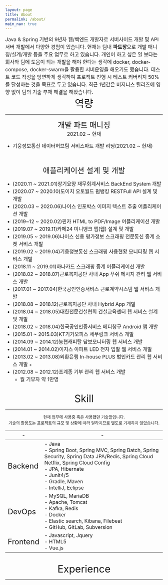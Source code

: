 ```yaml
---
layout: page
title: About
permalink: /about/
main_nav: true
---
```

<font size="3">
Java & Spring 기반의 9년차 웹/백엔드 개발자로 서버사이드 개발 및 API 서버 개발에서
다양한 경험이 있습니다.</font>
<font size="3">현재는 팀내 <b>파트장</b>으로 개발 매니징/설계/개발 등을 주요 업무로 하고 있습니다.</font>
<font size="3">개인이 하고 싶은 일 보다는 회사와 팀에 도움이 되는 개발을 해야 한다는 생각에 
docker, docker-compose, docker-swarm을 활용한 서버운영을 해오기도 했습니다. </font>
<font size="3">테스트 코드 작성을 당연하게 생각하여 프로젝트 진행 시 테스트 커버리지 50%를 달성하는 것을 목표로 두고 있습니다.</font>
<font size="3">최근 1년간은 비지니스 릴리즈에 영향 없이 팀의 기술 부채 해결을 해왔습니다.</font>

<br/>

<center><font size="6">역량</font></center>
<hr/>

<center><font size="5">개발 파트 매니징</font></center>
<center><font size="3">2021.02 ~ 현재</font></center>

+ <font size="3">기웅정보통신 데이터허브팀 서비스파트 개발 리딩(2021.02 ~ 현재)</font>

<br/>
<br/>

<center><font size="5">애플리케이션 설계 및 개발</font></center>

+ <font size="3">(2020.11 ~ 2021.01)장기요양 재무회계서비스 BackEnd System 개발</font>
+ <font size="3">(2020.07 ~ 2020.10)도이치 오토월드 펌뱅킹 RESTFull API 설계 및 개발</font>
+ <font size="3">(2020.03 ~ 2020.06)나이스 인포박스 이미지 텍스트 추출 어플리케이션 개발</font>
+ <font size="3">(2019~12 ~ 2020.02)핀카 HTML to PDF/Image 어플리케이션 개발</font>
+ <font size="3">(2019.07 ~ 2019.11)카페24 미니뱅크 앱(웹) 설계 및 개발</font>
+ <font size="3">(2019.05 ~ 2019.06)나이스 신용 평가정보 스크래핑 전문통신 중계 소켓 서비스 개발</font>
+ <font size="3">(2019.02 ~ 2019.04)기웅정보통신 스크래핑 사용현황 모니터링 웹 서비스 개발</font>
+ <font size="3">(2018.11 ~ 2019.01)하나카드 스크래핑 중계 어플리케이션 개발</font>
+ <font size="3">(2018.02 ~ 2018.07)근로복지공단 사내 App 푸쉬 메시지 관리 웹 서비스 개발</font>
+ <font size="3">(2017.01 ~ 2017.04)한국공인인증서비스 근로계약시스템 웹 서비스 개발</font>
+ <font size="3">(2018.08 ~ 2018.12)근로복지공단 사내 Hybrid App 개발</font>
+ <font size="3">(2018.04 ~ 2018.05)대한전문건설협회 건설교육센터 웹 서비스 설계 및 개발</font>
+ <font size="3">(2018.02 ~ 2018.04)한국공인인증서비스 메디청구 Android 앱 개발</font>
+ <font size="3">(2015.01 ~ 2015.03)KT기가오피스 세무링크 서비스 개발</font>
+ <font size="3">(2014.09 ~ 2014.12)농협캐피탈 담보모니터링 웹 서비스 개발</font>
+ <font size="3">(2014.01 ~ 2014.02)이지스 아파트 LED 전자 입찰 웹 서비스 개발</font>
+ <font size="3">(2013.02 ~ 2013.08)외환은행 In-house PLUS 법인카드 관리 웹 서비스 개발</font>
  + 
+ <font size="3">(2012.08 ~ 2012.12)조계종 기부 관리 웹 서비스 개발</font>
  + <font size="3">월 기부자 약 1만명</font>

<br/>

<center><font size="6">Skill</font></center>
<hr/>

<center><font size="2">현재 업무에 사용중 혹은 사용했던 기술들입니다.</font></center>
<center><font size="2">기술의 활용도는 프로젝트의 규모 및 상황에 따라 달라지므로 별도로 기재하지 않았습니다.</font></center>

|-|-|
|---|---|
|<font size="5">Backend</font>| <font size="3">- Java<br/>- Spring Boot, Spring MVC, Spring Batch, Spring Security, Spring Data JPA/Redis, Spring Cloud Netflix, Spring Cloud Config<br/>- JPA, Hibernate<br/>- Junit4/5<br/>- Gradle, Maven<br/>- IntelliJ, Eclipse</font> |
|<font size="5">DevOps</font>| <font size="3">- MySQL, MariaDB<br/>- Apache, Tomcat<br/>- Kafka, Redis<br/>- Docker<br/>- Elastic search, Kibana, Filebeat<br/>- GitHub, GitLab, Subversion</font> |
|<font size="5">Frontend</font>| <font size="3">- Javascript, Jquery<br/> - HTML5<br/>- Vue.js</font> |

<br/>

<center><font size="6">Experience</font></center>
<hr/>
